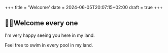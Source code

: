 +++
title = 'Welcome'
date = 2024-06-05T20:07:15+02:00
draft = true
+++

## 👋🏼Welcome every one

I'm very happy seeing you here in my land.

Feel free to swim in every pool in my land.
